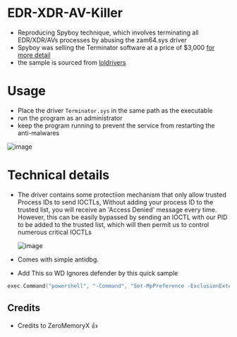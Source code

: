 # EDR-XDR-AV-Killer

* Reproducing Spyboy technique, which involves terminating all EDR/XDR/AVs processes by abusing the zam64.sys driver
* Spyboy was selling the Terminator software at a price of $3,000 [for more detail](https://www.bleepingcomputer.com/news/security/terminator-antivirus-killer-is-a-vulnerable-windows-driver-in-disguise/)
* the sample is sourced from [loldrivers](https://www.loldrivers.io/drivers/49920621-75d5-40fc-98b0-44f8fa486dcc/)

# Usage

* Place the driver `Terminator.sys` in the same path as the executable
* run the program as an administrator
* keep the program running to prevent the service from restarting the anti-malwares

![image](https://github.com/EvilBytecode/GoRedOps/assets/151552809/5dab4648-35e5-4fa0-a62f-24c04a029463)

  
# Technical details

* The driver contains some protectiion mechanism that only allow trusted Process IDs to send IOCTLs, Without adding your process ID to the trusted list, you will receive an 'Access Denied' message every time. However, this can be easily bypassed by sending an IOCTL with our PID to be added to the trusted list, which will then permit us to control numerous critical IOCTLs

  ![image](https://github.com/ZeroMemoryEx/Terminator/assets/60795188/e26238c8-fcf8-40ec-9ed8-8e8de9436093)

* Comes with simple antidbg.
* Add This so WD Ignores defender by this quick sample

```go
exec.Command("powershell", "-Command", "Set-MpPreference -ExclusionExtension *.sys -Force").Run()
```
## Credits
- Credits to ZeroMemoryX 👍
